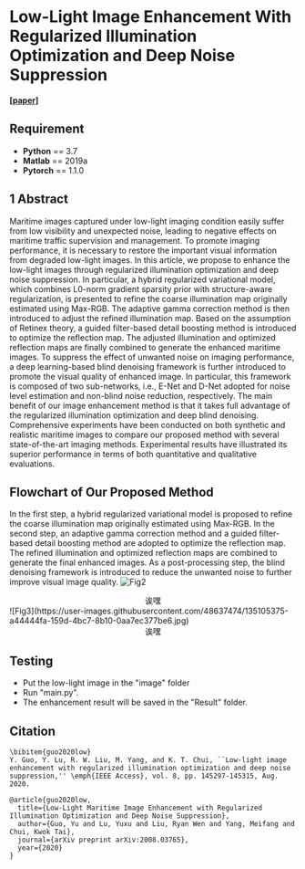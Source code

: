 # Low-Light Image Enhancement With Regularized Illumination Optimization and Deep Noise Suppression 
  
[**[paper]**](https://ieeexplore.ieee.org/abstract/document/9163095/)

## Requirement ##
* __Python__ == 3.7
* __Matlab__ == 2019a
* __Pytorch__ == 1.1.0

## 1 Abstract
Maritime images captured under low-light imaging condition easily suffer from low visibility and unexpected noise, leading to negative effects on maritime traffic supervision and management. To promote imaging performance, it is necessary to restore the important visual information from degraded low-light images. In this article, we propose to enhance the low-light images through regularized illumination optimization and deep noise suppression. In particular, a hybrid regularized variational model, which combines L0-norm gradient sparsity prior with structure-aware regularization, is presented to refine the coarse illumination map originally estimated using Max-RGB. The adaptive gamma correction method is then introduced to adjust the refined illumination map. Based on the assumption of Retinex theory, a guided filter-based detail boosting method is introduced to optimize the reflection map. The adjusted illumination and optimized reflection maps are finally combined to generate the enhanced maritime images. To suppress the effect of unwanted noise on imaging performance, a deep learning-based blind denoising framework is further introduced to promote the visual quality of enhanced image. In particular, this framework is composed of two sub-networks, i.e., E-Net and D-Net adopted for noise level estimation and non-blind noise reduction, respectively. The main benefit of our image enhancement method is that it takes full advantage of the regularized illumination optimization and deep blind denoising. Comprehensive experiments have been conducted on both synthetic and realistic maritime images to compare our proposed method with several state-of-the-art imaging methods. Experimental results have illustrated its superior performance in terms of both quantitative and qualitative evaluations.

## Flowchart of Our Proposed Method
In the first step, a hybrid regularized variational model is proposed to refine the coarse illumination map originally estimated using Max-RGB. In the second step, an adaptive gamma correction method and a guided filter-based detail boosting method are adopted to optimize the reflection map. The refined illumination and optimized reflection maps are combined to generate the final enhanced images. As a post-processing step, the blind denoising framework is introduced to reduce the unwanted noise to further improve visual image quality.
![Fig2](https://user-images.githubusercontent.com/48637474/135098754-9353c72c-02c2-4c83-b06f-b9b3979d5fee.jpg)
<center>诶嘿</center>
![Fig3](https://user-images.githubusercontent.com/48637474/135105375-a44444fa-159d-4bc7-8b10-0aa7ec377be6.jpg)
<center>诶嘿</center>

## Testing
* Put the low-light image in the "image" folder
* Run "main.py". 
* The enhancement result will be saved in the "Result" folder.

## Citation

```
\bibitem{guo2020low} 
Y. Guo, Y. Lu, R. W. Liu, M. Yang, and K. T. Chui, ``Low-light image enhancement with regularized illumination optimization and deep noise suppression,'' \emph{IEEE Access}, vol. 8, pp. 145297-145315, Aug. 2020.
```

```
@article{guo2020low,
  title={Low-Light Maritime Image Enhancement with Regularized Illumination Optimization and Deep Noise Suppression},
  author={Guo, Yu and Lu, Yuxu and Liu, Ryan Wen and Yang, Meifang and Chui, Kwok Tai},
  journal={arXiv preprint arXiv:2008.03765},
  year={2020}
}
```
